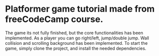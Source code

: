# Platformer game tutorial made from freeCodeCamp course.
The game its not fully finished, but the core functionalities has been implemented. As a player you can go right/left, jump/double jump. Wall collision and scrolling background has been implemented. 
To start the game, simply clone the project, and install the needed dependencies. 
